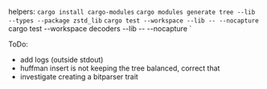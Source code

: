 helpers:
`cargo install cargo-modules`
`cargo modules generate tree --lib --types --package zstd_lib`
`cargo test --workspace --lib -- --nocapture `
cargo test --workspace decoders --lib -- --nocapture `

ToDo:
- add logs (outside stdout)
- huffman insert is not keeping the tree balanced, correct that
- investigate creating a bitparser trait